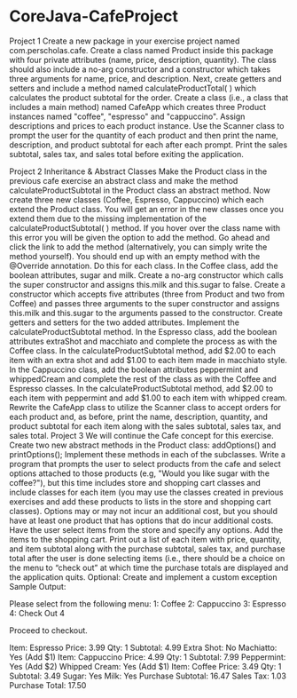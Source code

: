 # CoreJava-CafeProject
Project 1
Create a new package in your exercise project named com.perscholas.cafe. Create a class named Product inside this package with four private attributes (name, price, description, quantity). The class should also include a no-arg constructor and a constructor which takes three arguments for name, price, and description. Next, create getters and setters and include a method named calculateProductTotal( ) which calculates the product subtotal for the order. 
Create a class (i.e., a class that includes a main method) named CafeApp which creates three Product instances named "coffee", "espresso" and "cappuccino". Assign descriptions and prices to each product instance. Use the Scanner class to prompt the user for the quantity of each product and then print the name, description, and product subtotal for each after each prompt. Print the sales subtotal, sales tax, and sales total before exiting the application.
 
Project 2
Inheritance & Abstract Classes
Make the Product class in the previous cafe exercise an abstract class and make the method calculateProductSubtotal in the Product class an abstract method. Now create three new classes (Coffee, Espresso, Cappuccino) which each extend the Product class. You will get an error in the new classes once you extend them due to the missing implementation of the calculateProductSubtotal( ) method. If you hover over the class name with this error you will be given the option to add the method. Go ahead and click the link to add the method (alternatively, you can simply write the method yourself). You should end up with an empty method with the @Override annotation. Do this for each class.
In the Coffee class, add the boolean attributes, sugar and milk. Create a no-arg constructor which calls the super constructor and assigns this.milk and this.sugar to false. Create a constructor which accepts five attributes (three from Product and two from Coffee) and passes three arguments to the super constructor and assigns this.milk and this.sugar to the arguments passed to the constructor. Create getters and setters for the two added attributes. Implement the calculateProductSubtotal method.
In the Espresso class, add the boolean attributes extraShot and macchiato and complete the process as with the Coffee class. In the calculateProductSubtotal method, add $2.00 to each item with an extra shot and add $1.00 to each item made in macchiato style.
In the Cappuccino class, add the boolean attributes peppermint and whippedCream and complete the rest of the class as with the Coffee and Espresso classes. In the calculateProductSubtotal method, add $2.00 to each item with peppermint and add $1.00 to each item with whipped cream.
Rewrite the CafeApp class to utilize the Scanner class to accept orders for each product and, as before, print the name, description, quantity, and product subtotal for each item along with the sales subtotal, sales tax, and sales total.
Project 3
We will continue the Cafe concept for this exercise.
Create two new abstract methods in the Product class: addOptions() and printOptions(); Implement these methods in each of the subclasses.
Write a program that prompts the user to select products from the cafe and select options attached to those products (e.g, "Would you like sugar with the coffee?"), but this time includes store and shopping cart classes and include classes for each item (you may use the classes created in previous exercises and add these products to lists in the store and shopping cart classes). Options may or may not incur an additional cost, but you should have at least one product that has options that do incur additional costs. Have the user select items from the store and specify any options. Add the items to the shopping cart. Print out a list of each item with price, quantity, and item subtotal along with the purchase subtotal, sales tax, and purchase total after the user is done selecting items (i.e., there should be a choice on the menu to “check out” at which time the purchase totals are displayed and the application quits.
Optional: Create and implement a custom exception
Sample Output:

Please select from the following menu:
1: Coffee
2: Cappuccino
3: Espresso
4: Check Out
4

Proceed to checkout.

Item:	Espresso	Price: 3.99	Qty: 1	 Subtotal: 4.99
	Extra Shot: No	Machiatto: Yes (Add $1)
Item:	Cappuccino	Price: 4.99	Qty: 1	 Subtotal: 7.99
	Peppermint: Yes (Add $2)	Whipped Cream: Yes (Add $1)
Item:	Coffee	Price: 3.49	Qty: 1	 Subtotal: 3.49
	Sugar: Yes	Milk: Yes
Purchase Subtotal: 16.47
Sales Tax: 1.03
Purchase Total: 17.50



